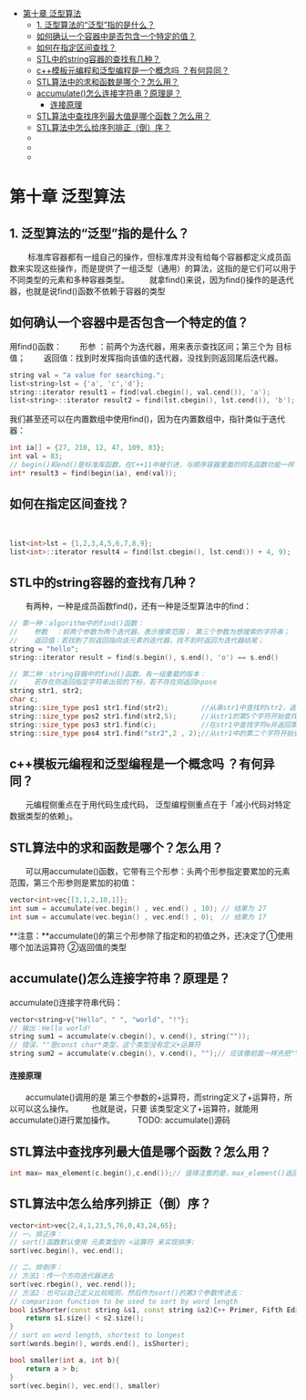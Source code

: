 - [第十章 泛型算法](#第十章-泛型算法)
  - [1. 泛型算法的“泛型”指的是什么？](#1-泛型算法的泛型指的是什么)
  - [如何确认一个容器中是否包含一个特定的值？](#如何确认一个容器中是否包含一个特定的值)
  - [如何在指定区间查找？](#如何在指定区间查找)
  - [STL中的string容器的查找有几种？](#stl中的string容器的查找有几种)
  - [c++模板元编程和泛型编程是一个概念吗 ？有何异同？](#c模板元编程和泛型编程是一个概念吗-有何异同)
  - [STL算法中的求和函数是哪个？怎么用？](#stl算法中的求和函数是哪个怎么用)
  - [accumulate()怎么连接字符串？原理是？](#accumulate怎么连接字符串原理是)
      - [连接原理](#连接原理)
  - [STL算法中查找序列最大值是哪个函数？怎么用？](#stl算法中查找序列最大值是哪个函数怎么用)
  - [STL算法中怎么给序列排正（倒）序？](#stl算法中怎么给序列排正倒序)
  - [](#)
  - [](#-1)
  - [](#-2)

# 第十章 泛型算法

## 1. 泛型算法的“泛型”指的是什么？
&emsp;&emsp; 标准库容器都有一组自己的操作，但标准库并没有给每个容器都定义成员函数来实现这些操作，而是提供了一组泛型（通用）的算法，这指的是它们可以用于不同类型的元素和多种容器类型。
&emsp;&emsp; 就拿find()来说，因为find()操作的是迭代器，也就是说find()函数不依赖于容器的类型

## 如何确认一个容器中是否包含一个特定的值？
用find()函数：
&emsp;&emsp;形参  ：前两个为迭代器，用来表示查找区间；第三个为 目标值；
&emsp;&emsp;返回值：找到时发挥指向该值的迭代器，没找到则返回尾后迭代器。
```cpp
string val = "a value for searching.";
list<string>lst = {'a', 'c','d'};
string::iterator result1 = find(val.cbegin(), val.cend()), 'a');
list<string>::iterator result2 = find(lst.cbegin(), lst.cend()), 'b');
```
我们甚至还可以在内置数组中使用find()，因为在内置数组中，指针类似于迭代器：
```cpp
int ia[] = {27, 210, 12, 47, 109, 83};
int val = 83;
// begin()和end()是标准库函数，在C++11中被引进，与顺序容器里面的同名函数功能一样；
int* result3 = find(begin(ia), end(val));
```

## 如何在指定区间查找？
&emsp;&emsp;
```cpp
list<int>lst = {1,2,3,4,5,6,7,8,9};
list<int>::iterator result4 = find(lst.cbegin(), lst.cend()) + 4, 9);
```

## STL中的string容器的查找有几种？
&emsp;&emsp;有两种，一种是成员函数find()，还有一种是泛型算法中的find：
```cpp
// 第一种：algorithm中的find()函数：
//    参数  ：前两个参数为两个迭代器，表示搜索范围； 第三个参数为想搜索的字符串；
//    返回值：若找到了则返回指向该元素的迭代器，找不到时返回为迭代器结尾；
string = "hello";
string::iterator result = find(s.begin(), s.end(), 'o') == s.end()

// 第二种：string容器中的find()函数，有一组重载的版本：
//    若存在则返回指定字符串出现的下标，若不存在则返回npose
string str1, str2;
char c;
string::size_type pos1 str1.find(str2);        //从串str1中查找时str2，返回str2中首个字符在str1中的地址
string::size_type pos2 str1.find(str2,5);      //从str1的第5个字符开始查找str2
string::size_type pos3 str1.find(c);           //在str1中查找字符o并返回第一个查找到的地址
string::size_type pos4 str1.find("str2",2 , 2);//从str1中的第二个字符开始查找of big的前两个字符
```

## c++模板元编程和泛型编程是一个概念吗 ？有何异同？
&emsp;&emsp;元编程侧重点在于用代码生成代码， 泛型编程侧重点在于「减小代码对特定数据类型的依赖」。

## STL算法中的求和函数是哪个？怎么用？
&emsp;&emsp;可以用accumulate()函数，它带有三个形参：头两个形参指定要累加的元素范围，第三个形参则是累加的初值：
```cpp
vector<int>vec{[3,1,2,10,1]};
int sum = accumulate(vec.begin() , vec.end() , 10); // 结果为 27
int sum = accumulate(vec.begin() , vec.end() , 0);  // 结果为 17
```
**注意：**accumulate()的第三个形参除了指定和的初值之外，还决定了①使用哪个加法运算符 ②返回值的类型

## accumulate()怎么连接字符串？原理是？
accumulate()连接字符串代码：
```cpp
vector<string>v{"Hello", " ", "world", "!"};
// 输出：Hello world!
string sum1 = accumulate(v.cbegin(), v.cend(), string(""));
// 错误，""是const char*类型，这个类型没有定义+运算符
string sum2 = accumulate(v.cbegin(), v.cend(), "");// 应该像前面一样先把""转为string类型
```
#### 连接原理
&emsp;&emsp;accumulate()调用的是 第三个参数的+运算符，而string定义了+运算符，所以可以这么操作。
&emsp;&emsp;也就是说，只要 该类型定义了+运算符，就能用accumulate()进行累加操作。
&emsp;
&emsp;
TODO: accumulate()源码

## STL算法中查找序列最大值是哪个函数？怎么用？
```cpp
int max= max_element(c.begin(),c.end());// 值得注意的是，max_element()返回的是迭代器，所以需要解引用。
```

## STL算法中怎么给序列排正（倒）序？
```cpp
vector<int>vec{2,4,1,23,5,76,0,43,24,65};
// 一、排正序：
// sort()函数默认使用 元素类型的 <运算符 来实现排序:
sort(vec.begin(), vec.end();

// 二、排倒序：
// 方法1：传一个方向迭代器进去
sort(vec.rbegin(), vec.rend());
// 方法2：也可以自己定义比较规则，然后作为sort()的第3个参数传进去：
// comparison function to be used to sort by word length
bool isShorter(const string &s1, const string &s2)C++ Primer, Fifth Edition{
    return s1.size() < s2.size();
}
// sort on word length, shortest to longest
sort(words.begin(), words.end(), isShorter);

bool smaller(int a, int b){
    return a > b;
}
sort(vec.begin(), vec.end(), smaller)
```

## 
&emsp;&emsp;

## 
&emsp;&emsp;

## 
&emsp;&emsp;

